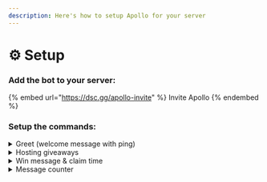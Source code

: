 ```yaml
---
description: Here's how to setup Apollo for your server
---
```


# ⚙ Setup

### Add the bot to your server:

{% embed url="https://dsc.gg/apollo-invite" %}
Invite Apollo
{% endembed %}

### Setup the commands:

<details>

<summary>Greet (welcome message with ping)</summary>

Use the [`a!greet`](commands/page-1.md#greet) command to instantly start welcoming users without any extra setup.

Check out the [greet](commands/page-1.md) documentation to change the default settings.

</details>

<details>

<summary>Hosting giveaways </summary>

Use the [`a!gstart`](commands/giveaways.md#gstart) command to quickly start a giveaway.

You can create & assign a role called `Giveaways` to managers to give them access to create giveaways.

Check out the [giveaway](commands/giveaways.md) command documentation for more info.

</details>

<details>

<summary>Win message &#x26; claim time</summary>

1. Setup claim time using [claimtime](commands/claim-time.md#claimtime-add) command: `a!claimtime add everyone 10s`&#x20;
2. Using variables from [`a!variables`](commands/meta.md#variables), setup the win message using \[config] command: `a!config` -> Win message -> Set text win message
3. Use the \[config] command to enable the win message: `a!config` -> Win message -> Enable
4. If you're using other giveaway bots than Apollo, add triggers using the `a!config` command: `a!config` -> Triggers -> Add trigger
5. Make sure the giveaway winner has atleast one role with claimtime (assign `everyone` a claimtime to make sure)

You're all set!





</details>

<details>

<summary>Message counter</summary>

Use [`a!messages enable`](commands/message-counter.md#messages-enable) to instantly start counting messages.

Check out [message counter](commands/message-counter.md) for blacklisting/whitelisting channels or for adding/removing messages.

</details>
